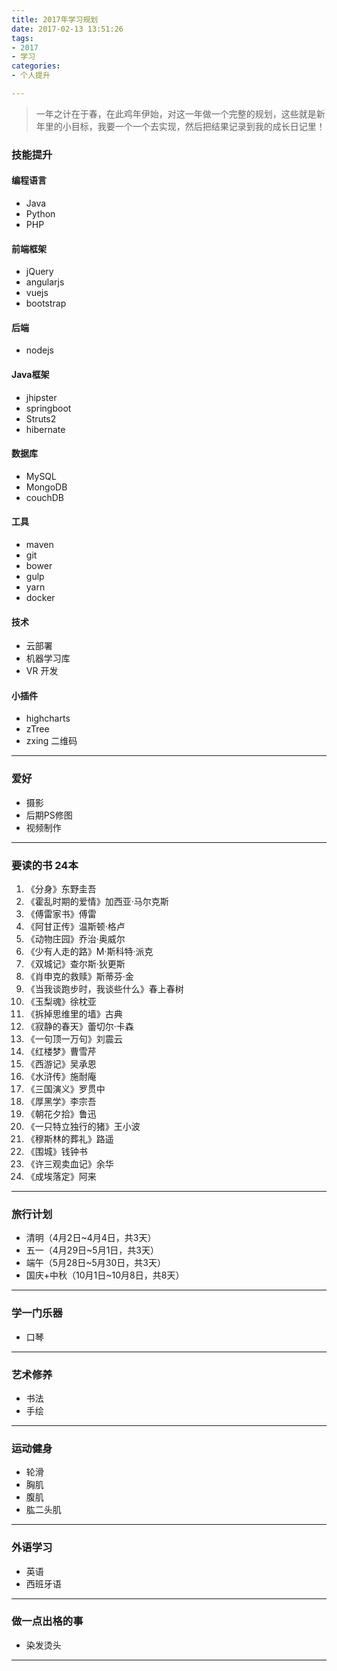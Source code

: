 ```yaml
---
title: 2017年学习规划
date: 2017-02-13 13:51:26
tags:
- 2017
- 学习
categories:
- 个人提升

---
```


> 一年之计在于春，在此鸡年伊始，对这一年做一个完整的规划，这些就是新年里的小目标，我要一个一个去实现，然后把结果记录到我的成长日记里！

### 技能提升

#### 编程语言
- Java
- Python
- PHP

#### 前端框架
- jQuery
- angularjs
- vuejs
- bootstrap

#### 后端
- nodejs

<!-- more -->

#### Java框架
- jhipster
- springboot
- Struts2
- hibernate

#### 数据库
- MySQL
- MongoDB
- couchDB

#### 工具
- maven
- git
- bower
- gulp
- yarn
- docker

#### 技术
- 云部署
- 机器学习库
- VR 开发

#### 小插件
- highcharts
- zTree
- zxing 二维码

---

### 爱好
- 摄影
- 后期PS修图
- 视频制作

---

### 要读的书 24本

1. 《分身》东野圭吾
2. 《霍乱时期的爱情》加西亚·马尔克斯
3. 《傅雷家书》傅雷
4. 《阿甘正传》温斯顿·格卢
5. 《动物庄园》乔治·奥威尔
6. 《少有人走的路》M·斯科特·派克
7. 《双城记》查尔斯·狄更斯
8. 《肖申克的救赎》斯蒂芬·金
9. 《当我谈跑步时，我谈些什么》春上春树
10. 《玉梨魂》徐枕亚
11. 《拆掉思维里的墙》古典
12. 《寂静的春天》蕾切尔·卡森
13. 《一句顶一万句》刘震云
14. 《红楼梦》曹雪芹
15. 《西游记》吴承恩
16. 《水浒传》施耐庵
17. 《三国演义》罗贯中
18. 《厚黑学》李宗吾
19. 《朝花夕拾》鲁迅
20. 《一只特立独行的猪》王小波
21. 《穆斯林的葬礼》路遥
22. 《围城》钱钟书
23. 《许三观卖血记》余华
24. 《成埃落定》阿来

---

### 旅行计划
- 清明（4月2日~4月4日，共3天）
- 五一（4月29日~5月1日，共3天）
- 端午（5月28日~5月30日，共3天）
- 国庆+中秋（10月1日~10月8日，共8天）

---

### 学一门乐器
- 口琴

---

### 艺术修养
- 书法
- 手绘

---

### 运动健身
- 轮滑
- 胸肌
- 腹肌
- 肱二头肌

---

### 外语学习
- 英语
- 西班牙语

---

### 做一点出格的事
- 染发烫头

---





